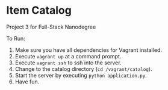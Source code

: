 # Item Catalog

Project 3 for Full-Stack Nanodegree

To Run:
1. Make sure you have all dependencies for Vagrant installed.
2. Execute `vagrant up` at a command prompt.
3. Execute `vagrant ssh` to ssh into the server.
4. Change to the catalog directory (`cd /vagrant/catalog`).
5. Start the server by executing `python application.py`.
6. Have fun.
